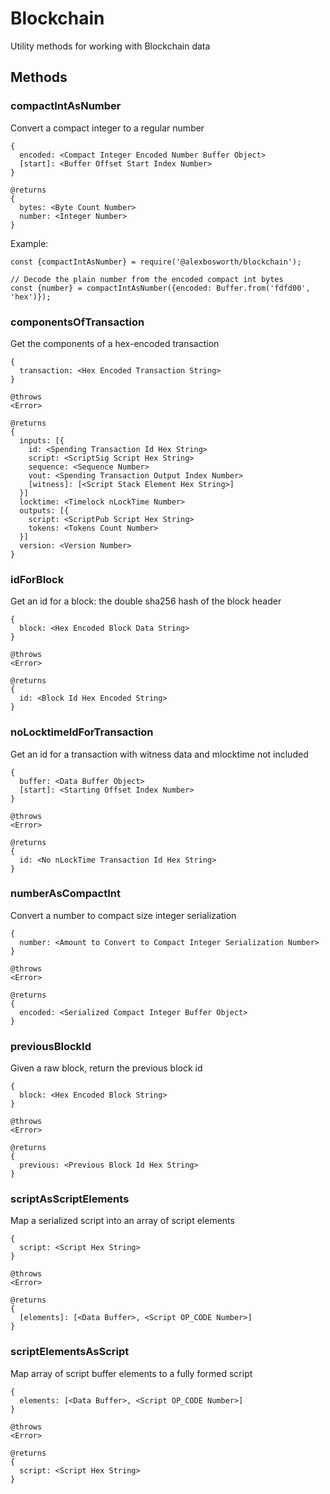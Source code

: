 # Blockchain

Utility methods for working with Blockchain data

## Methods

### compactIntAsNumber

Convert a compact integer to a regular number

    {
      encoded: <Compact Integer Encoded Number Buffer Object>
      [start]: <Buffer Offset Start Index Number>
    }

    @returns
    {
      bytes: <Byte Count Number>
      number: <Integer Number>
    }

Example:

```node
const {compactIntAsNumber} = require('@alexbosworth/blockchain');

// Decode the plain number from the encoded compact int bytes
const {number} = compactIntAsNumber({encoded: Buffer.from('fdfd00', 'hex')});
```

### componentsOfTransaction

Get the components of a hex-encoded transaction

    {
      transaction: <Hex Encoded Transaction String>
    }

    @throws
    <Error>

    @returns
    {
      inputs: [{
        id: <Spending Transaction Id Hex String>
        script: <ScriptSig Script Hex String>
        sequence: <Sequence Number>
        vout: <Spending Transaction Output Index Number>
        [witness]: [<Script Stack Element Hex String>]
      }]
      locktime: <Timelock nLockTime Number>
      outputs: [{
        script: <ScriptPub Script Hex String>
        tokens: <Tokens Count Number>
      }]
      version: <Version Number>
    }

### idForBlock

Get an id for a block: the double sha256 hash of the block header

    {
      block: <Hex Encoded Block Data String>
    }

    @throws
    <Error>

    @returns
    {
      id: <Block Id Hex Encoded String>
    }

### noLocktimeIdForTransaction

Get an id for a transaction with witness data and mlocktime not included

    {
      buffer: <Data Buffer Object>
      [start]: <Starting Offset Index Number>
    }

    @throws
    <Error>

    @returns
    {
      id: <No nLockTime Transaction Id Hex String>
    }

### numberAsCompactInt

Convert a number to compact size integer serialization

    {
      number: <Amount to Convert to Compact Integer Serialization Number>
    }

    @throws
    <Error>

    @returns
    {
      encoded: <Serialized Compact Integer Buffer Object>
    }

### previousBlockId

Given a raw block, return the previous block id

    {
      block: <Hex Encoded Block String>
    }

    @throws
    <Error>

    @returns
    {
      previous: <Previous Block Id Hex String>
    }

### scriptAsScriptElements

Map a serialized script into an array of script elements

    {
      script: <Script Hex String>
    }

    @throws
    <Error>

    @returns
    {
      [elements]: [<Data Buffer>, <Script OP_CODE Number>]
    }

### scriptElementsAsScript

Map array of script buffer elements to a fully formed script

    {
      elements: [<Data Buffer>, <Script OP_CODE Number>]
    }

    @throws
    <Error>

    @returns
    {
      script: <Script Hex String>
    }
